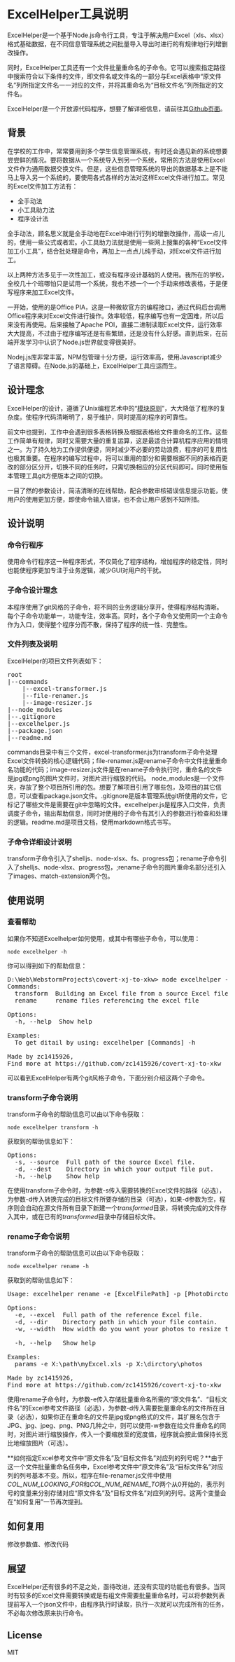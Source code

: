 # ExcelHelper工具说明

ExcelHelper是一个基于Node.js命令行工具，专注于解决用户Excel（xls、xlsx）格式基础数据，在不同信息管理系统之间批量导入导出时进行的有规律地行列增删改操作。

同时，ExcelHelper工具还有一个文件批量重命名的子命令。它可以搜索指定路径中搜索符合以下条件的文件，即文件名或文件名的一部分与Excel表格中“原文件名”列所指定文件名一一对应的文件，并将其重命名为“目标文件名”列所指定的文件名。

ExcelHelper是一个开放源代码程序，想要了解详细信息，请前往其[Github页面][github-repo-url]。

## 背景
在学校的工作中，常常要用到多个学生信息管理系统，有时还会遇见新的系统想要尝尝鲜的情况。要将数据从一个系统导入到另一个系统，常用的方法是使用Excel文件作为通用数据交换文件。但是，这些信息管理系统的导出的数据基本上是不能马上导入另一个系统的，要使用各式各样的方法对这样Excel文件进行加工。常见的Excel文件加工方法有：

- 全手动法
- 小工具助力法
- 程序设计法

全手动法，顾名思义就是全手动地在Excel中进行行列的增删改操作，高级一点儿的，使用一些公式或者宏。小工具助力法就是使用一些网上搜集的各种“Excel文件加工小工具”，结合批处理是命令，再加上一点点儿纯手动，对Excel文件进行加工。

以上两种方法多见于一次性加工，或没有程序设计基础的人使用。我所在的学校，全校几十个班哪怕只是试用一个系统，我也不想一个一个手动来修改表格，于是便写程序来加工Excel文件。

一开始，使用的是Office PIA，这是一种微软官方的编程接口，通过代码后台调用Office程序来对Excel文件进行操作。效率较低，程序编写也有一定困难，所以后来没有再使用。后来接触了Apache POI，直接二进制读取Excel文件，运行效率大大提高，不过由于程序编写还是有些繁琐，还是没有什么好感。直到后来，在前端开发学习中认识了Node.js世界就变得很美好。

Nodej.js库非常丰富，NPM包管理十分方便，运行效率高，使用Javascript减少了语言障碍。在Node.js的基础上，ExcelHelper工具应运而生。

## 设计理念
ExcelHelper的设计，遵循了Unix编程艺术中的“[模块原则][Module-principle]”，大大降低了程序的复杂度。使程序代码清晰明了，易于维护，同时提高的程序的可靠性。

前文中也提到，工作中会遇到很多表格转换及根据表格给文件重命名的工作。这些工作简单有规律，同时又需要大量的重复运算，这是最适合计算机程序应用的情境之一。为了持久地为工作提供便捷，同时减少不必要的劳动浪费，程序的可复用性也极其重要。在程序的编写过程中，将可以重用的部分和需要根据不同的表格而更改的部分区分开，切换不同的任务时，只需切换相应的分区代码即可。同时使用版本管理工具git方便版本之间的切换。

一目了然的参数设计，简洁清晰的在线帮助，配合参数审核错误信息提示功能，使用户的使用更加方便，即使命令输入错误，也不会让用户感到不知所措。

## 设计说明
### 命令行程序
使用命令行程序这一种程序形式，不仅简化了程序结构，增加程序的稳定性，同时也能使程序更加专注于业务逻辑，减少GUI对用户的干扰。
### 子命令设计理念
本程序使用了git风格的子命令，将不同的业务逻辑分享开，使得程序结构清晰。每个子命令功能单一，功能专注，效率高。同时，各个子命令又使用同一个主命令作为入口，使得整个程序分而不散，保持了程序的统一性、完整性。
### 文件列表及说明
ExcelHelper的项目文件列表如下：
<pre>
root
|--commands
	|--excel-transformer.js
	|--file-renamer.js
	|--image-resizer.js
|--node_modules
|--.gitignore
|--excelhelper.js
|--package.json
|--readme.md
</pre>

commands目录中有三个文件，excel-transformer.js为transform子命令处理Excel文件转换的核心逻辑代码；file-renamer.js是rename子命令中文件批量重命名功能的代码；image-resizer.js文件是在rename子命令执行时，重命名的文件是jpg或png的图片文件时，对图片进行缩放的代码。
node_modules是一个文件夹，存放了整个项目所引用的包。想要了解项目引用了哪些包，及项目的其它信息，可以查看package.json文件。.gitignore是版本管理系统git所使用的文件，它标记了哪些文件是需要在git中忽略的文件。excelhelper.js是程序入口文件，负责调度子命令，输出帮助信息，同时对使用的子命令有其引入的参数进行检查和处理的逻辑。readme.md是项目文档，使用markdown格式书写。
### 子命令详细设计说明
transform子命令引入了shelljs、node-xlsx、fs、progress包；rename子命令引入了shelljs、node-xlsx、progress包，;rename子命令的图片重命名部分还引入了images、match-extension两个包。

## 使用说明

### 查看帮助
如果你不知道Excelhelper如何使用，或其中有哪些子命令，可以使用：

```
node excelhelper -h
```

你可以得到如下的帮助信息：

<pre>
D:\Web\WebstormProjects\covert-xj-to-xkw> node excelhelper -h
Commands:
  transform  Building an Excel file from a source Excel file.
  rename     rename files referencing the excel file
  
Options:
  -h, --help  Show help                                                [boolean]

Examples:
  To get ditail by using: excelhelper [Commands] -h

Made by zc1415926,
Find more at https://github.com/zc1415926/covert-xj-to-xkw
</pre>

可以看到ExcelHelper有两个git风格子命令，下面分别介绍这两个子命令。

### transform子命令说明

transform子命令的帮助信息可以由以下命令获取：

```
node excelhelper transform -h
```

获取到的帮助信息如下：
<pre>
Options:
  -s, --source  Full path of the source Excel file.          [string] [required]
  -d, --dest    Directory in which your output file put.                [string]
  -h, --help    Show help                                              [boolean]
</pre>

在使用transform子命令时，为参数-s传入需要转换的Excel文件的路径（必选），为参数-d传入转换完成的目标文件所要存储的目录（可选），如果-d参数为空，程序则会自动在源文件所有目录下新建一个*transformed*目录，将转换完成的文件存入其中，或在已有的*transformed*目录中存储目标文件。

### rename子命令说明
transform子命令的帮助信息可以由以下命令获取：

```
node excelhelper rename -h
```

获取到的帮助信息如下：
<pre>
Usage: excelhelper rename -e [ExcelFilePath] -p [PhotoDirctory]

Options:
  -e, --excel  Full path of the reference Excel file.        [string] [required]
  -d, --dir    Directory path in which your file contain.    [string] [required]
  -w, --width  How width do you want your photos to resize to.(Ratio keeping) 
                                                                        [string]
  -h, --help   Show help                                               [boolean]

Examples:
  params -e X:\path\myExcel.xls -p X:\dirctory\photos

Made by zc1415926,
Find more at https://github.com/zc1415926/covert-xj-to-xkw
</pre>

使用rename子命令时，为参数-e传入存储批量重命名所需的“原文件名”、“目标文件名”的Excel参考文件路径（必选），为参数-d传入需要批量重命名的文件所在目录（必选），如果你正在重命名的文件是jpg或png格式的文件，其扩展名包含于JPG、jpg、jpeg、png、PNG几种之中，则可以使用-w参数在给文件重命名的同时，对图片进行缩放操作，传入一个要缩放至的宽度值，程序就会按此值保持长宽比地缩放图片（可选）。

**如何指定Excel参考文件中“原文件名”及“目标文件名”对应列的列号呢？**由于这一个文件批量重命名任务中，Excel参考文件中“原文件名”及“目标文件名”对应列的列号基本不变。所以，程序在file-renamer.js文件中使用*COL_NUM_LOOKING_FOR*和*COL_NUM_RENAME_TO*两个从0开始的，表示列号的变量来分别存储对应“原文件名”及“目标文件名”对应列的列号。这两个变量会在“如何复用”一节再次提到。


## 如何复用
修改参数值、修改代码

## 展望
ExcelHelper还有很多的不足之处，亟待改进，还没有实现的功能也有很多。当同时有较多的Excel文件需要转换或是有组文件需要批量重命名时，可以将参数列表提前写入一个json文件中，由程序执行时读取，执行一次就可以完成所有的任务，不必每次修改原来执行命令。

License
----

MIT


[github-repo-url]: <https://github.com/zc1415926/covert-xj-to-xkw> "Github页面"

[Module-principle]: <http://www.cnblogs.com/chgaowei/archive/2011/07/26/2117644.html> "模块原则"